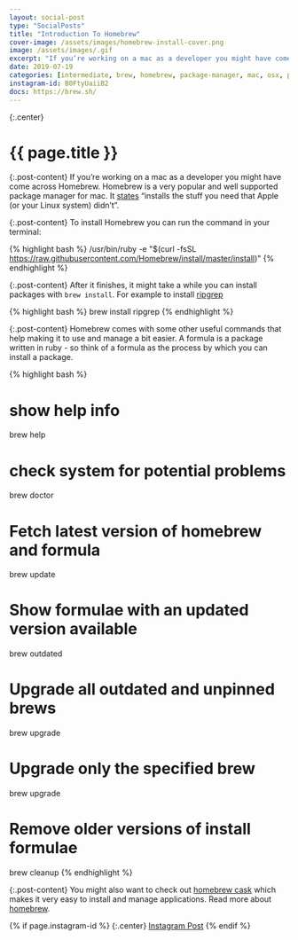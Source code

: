 ```yaml
---
layout: social-post
type: "SocialPosts"
title: "Introduction To Homebrew"
cover-image: /assets/images/homebrew-install-cover.png
image: /assets/images/.gif
excerpt: "If you’re working on a mac as a developer you might have come across Homebrew."
date: 2019-07-19
categories: [intermediate, brew, homebrew, package-manager, mac, osx, packages, utilities]
instagram-id: B0FtyUaiiB2
docs: https://brew.sh/
---
```

{:.center}
# {{ page.title }}

{:.post-content}
If you’re working on a mac as a developer you might have come across Homebrew.
Homebrew is a very popular and well supported package manager for mac. It <a href="https://brew.sh/" target="_blank">states</a>
“installs the stuff you need that Apple (or your Linux system) didn’t”.

{:.post-content}
To install Homebrew you can run the command in your terminal:

{% highlight bash %}
/usr/bin/ruby -e "$(curl -fsSL https://raw.githubusercontent.com/Homebrew/install/master/install)"
{% endhighlight %}

{:.post-content}
After it finishes, it might take a while you can install packages with `brew install`.
For example to install <a href="https://github.com/BurntSushi/ripgrep#installation" target="_blank">ripgrep</a>

{% highlight bash %}
brew install ripgrep
{% endhighlight %}

{:.post-content}
Homebrew comes with some other useful commands that help making it to use and manage
a bit easier. A formula is a package written in ruby - so think of a formula as the
process by which you can install a package.

{% highlight bash %}
# show help info
brew help

# check system for potential problems
brew doctor

# Fetch latest version of homebrew and formula
brew update

# Show formulae with an updated version available
brew outdated

# Upgrade all outdated and unpinned brews
brew upgrade

# Upgrade only the specified brew
 brew upgrade <formula>

# Remove older versions of install formulae
brew cleanup
{% endhighlight %}

{:.post-content}
You might also want to check out <a href="https://github.com/Homebrew/homebrew-cask" target="_blank">homebrew cask</a>
which makes it very easy to install and manage applications.
Read more about <a href="{{page.docs}}" target="_blank">homebrew</a>.

{% if page.instagram-id %}
{:.center}
<a class="insta-link" href="https://www.instagram.com/p/{{page.instagram-id}}" target="_blank">Instagram Post</a>
{% endif %}
